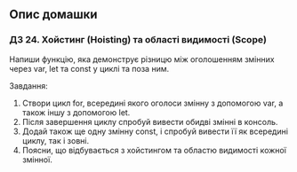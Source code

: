 ## Опис домашки

### ДЗ 24. Хойстинг (Hoisting) та області видимості (Scope) 

Напиши функцію, яка демонструє різницю між оголошенням змінних через var, let та const у циклі та поза ним.

Завдання:

1. Створи цикл for, всередині якого оголоси змінну з допомогою var, а також іншу з допомогою let.
2. Після завершення циклу спробуй вивести обидві змінні в консоль.
3. Додай також ще одну змінну const, і спробуй вивести її як всередині циклу, так і зовні.
4. Поясни, що відбувається з хойстингом та областю видимості кожної змінної.
